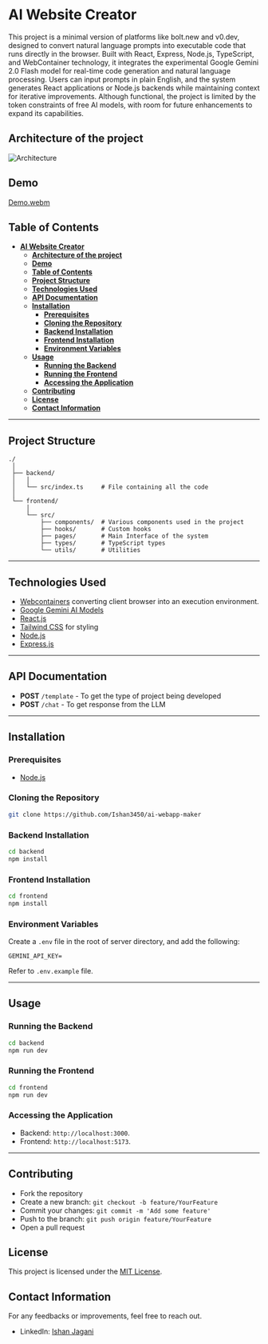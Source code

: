 # **AI Website Creator**

This project is a minimal version of platforms like bolt.new and v0.dev, designed to convert natural language prompts into executable code that runs directly in the browser. Built with React, Express, Node.js, TypeScript, and WebContainer technology, it integrates the experimental Google Gemini 2.0 Flash model for real-time code generation and natural language processing. Users can input prompts in plain English, and the system generates React applications or Node.js backends while maintaining context for iterative improvements. Although functional, the project is limited by the token constraints of free AI models, with room for future enhancements to expand its capabilities.

## **Architecture of the project**

![Architecture](https://github.com/user-attachments/assets/3cbd8769-345a-414e-b7ba-6c277b7e630a)

## **Demo**

[Demo.webm](https://github.com/user-attachments/assets/7acc59ea-7e32-4301-8f79-2e7421f170d6)

## **Table of Contents**

- [**AI Website Creator**](#ai-website-creator)
  - [**Architecture of the project**](#architecture-of-the-project)
  - [**Demo**](#demo)
  - [**Table of Contents**](#table-of-contents)
  - [**Project Structure**](#project-structure)
  - [**Technologies Used**](#technologies-used)
  - [**API Documentation**](#api-documentation)
  - [**Installation**](#installation)
    - [**Prerequisites**](#prerequisites)
    - [**Cloning the Repository**](#cloning-the-repository)
    - [**Backend Installation**](#backend-installation)
    - [**Frontend Installation**](#frontend-installation)
    - [**Environment Variables**](#environment-variables)
  - [**Usage**](#usage)
    - [**Running the Backend**](#running-the-backend)
    - [**Running the Frontend**](#running-the-frontend)
    - [**Accessing the Application**](#accessing-the-application)
  - [**Contributing**](#contributing)
  - [**License**](#license)
  - [**Contact Information**](#contact-information)

---

## **Project Structure**

```plaintext
./
 │
 ├── backend/
 │   │
 │   └── src/index.ts     # File containing all the code
 │
 └── frontend/
     │
     └── src/
         ├── components/  # Various components used in the project
         ├── hooks/       # Custom hooks
         ├── pages/       # Main Interface of the system
         ├── types/       # TypeScript types
         └── utils/       # Utilities
```

---

## **Technologies Used**

- [Webcontainers](https://webcontainers.io/) converting client browser into an execution environment.
- [Google Gemini AI Models](https://ai.google.dev/)
- [React.js](https://reactjs.org/)
- [Tailwind CSS](https://tailwindcss.com/) for styling
- [Node.js](https://nodejs.org/)
- [Express.js](https://expressjs.com/)

---

## **API Documentation**

- **POST** `/template` - To get the type of project being developed
- **POST** `/chat` - To get response from the LLM

---

## **Installation**

### **Prerequisites**

- [Node.js](https://nodejs.org/en/)

### **Cloning the Repository**

```bash
git clone https://github.com/Ishan3450/ai-webapp-maker
```

### **Backend Installation**

```bash
cd backend
npm install
```

### **Frontend Installation**

```bash
cd frontend
npm install
```

### **Environment Variables**

Create a `.env` file in the root of server directory, and add the following:

```plaintext
GEMINI_API_KEY=
```

Refer to `.env.example` file.

---

## **Usage**

### **Running the Backend**

```bash
cd backend
npm run dev
```

### **Running the Frontend**

```bash
cd frontend
npm run dev
```

### **Accessing the Application**

- Backend: `http://localhost:3000`.
- Frontend: `http://localhost:5173`.

---

## **Contributing**

- Fork the repository
- Create a new branch: `git checkout -b feature/YourFeature`
- Commit your changes: `git commit -m 'Add some feature'`
- Push to the branch: `git push origin feature/YourFeature`
- Open a pull request

## **License**

This project is licensed under the [MIT License](LICENSE).

## **Contact Information**

For any feedbacks or improvements, feel free to reach out.

- LinkedIn: [Ishan Jagani](https://www.linkedin.com/in/ishanjagani/)

